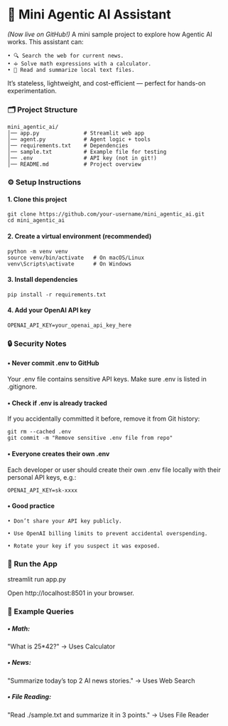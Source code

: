 # **🤖 Mini Agentic AI Assistant**
*(Now live on GitHub!)*
A mini sample project to explore how Agentic AI works.
This assistant can:

	• 🔍 Search the web for current news.
	• ➗ Solve math expressions with a calculator.
	• 📂 Read and summarize local text files.

It’s stateless, lightweight, and cost-efficient — perfect for hands-on experimentation.

### **🗂️ Project Structure**

    mini_agentic_ai/
    │── app.py              # Streamlit web app
    │── agent.py            # Agent logic + tools
    │── requirements.txt    # Dependencies
    │── sample.txt          # Example file for testing
    │── .env                # API key (not in git!)
    │── README.md           # Project overview

### **⚙️ Setup Instructions**

#### **1. Clone this project**

    git clone https://github.com/your-username/mini_agentic_ai.git
    cd mini_agentic_ai

#### **2. Create a virtual environment (recommended)**

    python -m venv venv
    source venv/bin/activate   # On macOS/Linux
    venv\Scripts\activate      # On Windows

#### **3. Install dependencies**

    pip install -r requirements.txt

#### **4. Add your OpenAI API key**

    OPENAI_API_KEY=your_openai_api_key_here

### 🔒 Security Notes

#### • Never commit .env to GitHub

Your .env file contains sensitive API keys. Make sure .env is listed in .gitignore.

#### • Check if .env is already tracked

If you accidentally committed it before, remove it from Git history:

    git rm --cached .env
    git commit -m "Remove sensitive .env file from repo"

#### • Everyone creates their own .env

Each developer or user should create their own .env file locally with their personal API keys, e.g.:

    OPENAI_API_KEY=sk-xxxx

#### • Good practice

    • Don’t share your API key publicly.

    • Use OpenAI billing limits to prevent accidental overspending.

    • Rotate your key if you suspect it was exposed.

### **🚀 Run the App**

streamlit run app.py

Open http://localhost:8501 in your browser.

### **🧪 Example Queries**
	
##### •	Math:

"What is 25*42?" → Uses Calculator

##### •	News:

"Summarize today’s top 2 AI news stories." → Uses Web Search

##### •	File Reading:

"Read ./sample.txt and summarize it in 3 points." → Uses File Reader